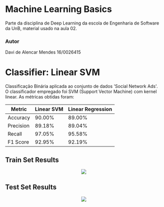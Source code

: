 # Machine Learning Basics

Parte da disciplina de Deep Learning da escola de Engenharia de Software da UnB, material usado na aula 02.

### Autor
Davi de Alencar Mendes
16/0026415

# Classifier: Linear SVM
Classificação Binária aplicada ao conjunto de dados 'Social Network Ads'. O classificador empregado
foi SVM (Support Vector Machine) com kernel linear. As métricas obtidas foram:

| Metric    | Linear SVM | Linear Regression |
|-----------|------------|-------------------|
| Accuracy  | 90.00%     | 89.00%            |
| Precision | 89.18%     | 89.04%            |
| Recall    | 97.05%     | 95.58%            |
| F1 Score  | 92.95%     | 92.19%            |

## Train Set Results
<p align="center">
  <img src="https://raw.githubusercontent.com/deeplearningunb/machinelearning-basics/mendes-davi/figures/linear_svm_train.png">
</p>

## Test Set Results
<p align="center">
  <img src="https://raw.githubusercontent.com/deeplearningunb/machinelearning-basics/mendes-davi/figures/linear_svm_test.png">
</p>
